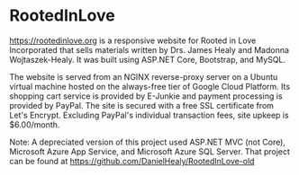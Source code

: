 # RootedInLove
https://rootedinlove.org is a responsive website for Rooted in Love Incorporated that sells materials written by Drs. James Healy and Madonna Wojtaszek-Healy. It was built using ASP.NET Core, Bootstrap, and MySQL. 

The website is served from an NGINX reverse-proxy server on a Ubuntu virtual machine hosted on the always-free tier of Google Cloud Platform. Its shopping cart service is provided by E-Junkie and payment processing is provided by PayPal. The site is secured with a free SSL certificate from Let's Encrypt. Excluding PayPal's individual transaction fees, site upkeep is $6.00/month.


Note: A depreciated version of this project used ASP.NET MVC (not Core), Microsoft Azure App Service, and Microsoft Azure SQL Server. That project can be found at https://github.com/DanielHealy/RootedInLove-old
